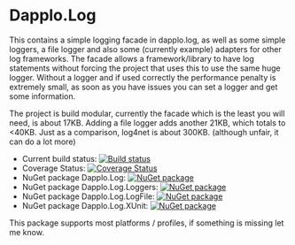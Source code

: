 # Dapplo.Log

This contains a simple logging facade in dapplo.log, as well as some simple loggers, a file logger and also some (currently example) adapters for other log frameworks.
The facade allows a framework/library to have log statements without forcing the project that uses this to use the same huge logger.
Without a logger and if used correctly the performance penalty is extremely small, as soon as you have issues you can set a logger and get some information.

The project is build modular, currently the facade which is the least you will need, is about 17KB.
Adding a file logger adds another 21KB, which totals to <40KB. Just as a comparison, log4net is about 300KB. (although unfair, it can do a lot more)

- Current build status: [![Build status](https://ci.appveyor.com/api/projects/status/5s97m6ha9niupt1y?svg=true)](https://ci.appveyor.com/project/dapplo/dapplo-log)
- Coverage Status: [![Coverage Status](https://coveralls.io/repos/github/dapplo/Dapplo.Log/badge.svg?branch=master)](https://coveralls.io/github/dapplo/Dapplo.Log?branch=master)
- NuGet package Dapplo.Log: [![NuGet package](https://badge.fury.io/nu/dapplo.log.svg)](https://badge.fury.io/nu/dapplo.log)
- NuGet package Dapplo.Log.Loggers: [![NuGet package](https://badge.fury.io/nu/dapplo.log.loggers.svg)](https://badge.fury.io/nu/dapplo.log.loggers)
- NuGet package Dapplo.Log.LogFile: [![NuGet package](https://badge.fury.io/nu/dapplo.log.logfile.svg)](https://badge.fury.io/nu/dapplo.log.logfile)
- NuGet package Dapplo.Log.XUnit: [![NuGet package](https://badge.fury.io/nu/dapplo.log.xunit.svg)](https://badge.fury.io/nu/dapplo.log.xunit)

This package supports most platforms / profiles, if something is missing let me know.